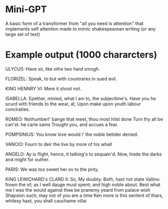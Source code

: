 # Mini-GPT
A basic form of a transformer from "all you need is attention" that implements self attention made to mimic shakespearean writing (or any large set of text)

# Example output (1000 chararcters)

ULYCUS:
Have sir, like othe two hard smogh.

FLORIZEL:
Speak, to but with countrares in sued evil.

KING HENNRY VI:
Mere it shoot not.

ISABELLA:
Epether, minied, what I am to, the subjectime's.
Have you he scurd with friends to the wear, at,
Upon make upon youth labour conciraties.

ROMEO:
Nothumberl' bange that meet, thou most hilst done
Turn thy all be can'st: he carle sams
Trought you, and accues a fear.

POMPSINIUS:
You know love would i' the noble betider denied.

VANCIO:
Fourn to deir the live by more of his whall

ANGELO:
Ay is flight, hence, it talking's to sequain'd.
Now, hisde the darks and might for outher.

PARIS:
We was too sweet her ov to the prity.

KING LEWICHARD's CLARD II:
So, My doubty. Both, hast not state
Vallino frown the of; as I well dauge must
spent; and high noble about. Best what me I was the
would against thee be pranemy yeard from palace wish
Shapsion such, may not of you are a time
Ken more is this sentent of thars, whilesy
hast, you shall cauchame villai
